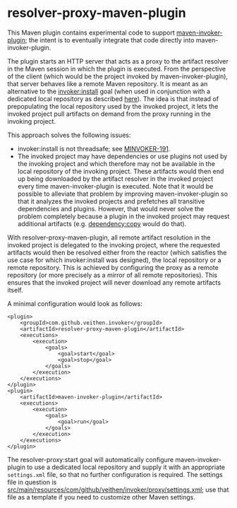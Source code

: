 # resolver-proxy-maven-plugin

This Maven plugin contains experimental code to support [maven-invoker-plugin](https://maven.apache.org/plugins/maven-invoker-plugin/); the intent is to eventually integrate that code directly into maven-invoker-plugin.

The plugin starts an HTTP server that acts as a proxy to the artifact resolver in the Maven session in which the plugin is executed. From the perspective of the client (which would be the project invoked by maven-invoker-plugin), that server behaves like a remote Maven repository. It is meant as an alternative to the [invoker:install](https://maven.apache.org/plugins/maven-invoker-plugin/install-mojo.html) goal (when used in conjunction with a dedicated local repository as described [here](https://maven.apache.org/plugins/maven-invoker-plugin/examples/fast-use.html)). The idea is that instead of prepopulating the local repository used by the invoked project, it lets the invoked project pull artifacts on demand from the proxy running in the invoking project.

This approach solves the following issues:

*   invoker:install is not threadsafe; see [MINVOKER-191](https://issues.apache.org/jira/browse/MINVOKER-191).
*   The invoked project may have dependencies or use plugins not used by the invoking project and which therefore may not be available in the local repository of the invoking project. These artifacts would then end up being downloaded by the artifact resolver in the invoked project every time maven-invoker-plugin is executed. Note that it would be possible to alleviate that problem by improving maven-invoker-plugin so that it analyzes the invoked projects and prefetches all transitive dependencies and plugins. However, that would never solve the problem completely because a plugin in the invoked project may request additional artifacts (e.g. [dependency:copy](https://maven.apache.org/plugins/maven-dependency-plugin/copy-mojo.html) would do that).

With resolver-proxy-maven-plugin, all remote artifact resolution in the invoked project is delegated to the invoking project, where the requested artifacts would then be resolved either from the reactor (which satisfies the use case for which invoker:install was designed), the local repository or a remote repository. This is achieved by configuring the proxy as a remote repository (or more precisely as a mirror of all remote repositories). This ensures that the invoked project will never download any remote artifacts itself.

A minimal configuration would look as follows:

    <plugin>
        <groupId>com.github.veithen.invoker</groupId>
        <artifactId>resolver-proxy-maven-plugin</artifactId>
        <executions>
            <execution>
                <goals>
                    <goal>start</goal>
                    <goal>stop</goal>
                </goals>
            </execution>
        </executions>
    </plugin>
    <plugin>
        <artifactId>maven-invoker-plugin</artifactId>
        <executions>
            <execution>
                <goals>
                    <goal>run</goal>
                </goals>
            </execution>
        </executions>
    </plugin>

The resolver-proxy:start goal will automatically configure maven-invoker-plugin to use a dedicated local repository and supply it with an appropriate `settings.xml` file, so that no further configuration is required. The settings file in question is [src/main/resources/com/github/veithen/invoker/proxy/settings.xml](src/main/resources/com/github/veithen/invoker/proxy/settings.xml); use that file as a template if you need to customize other Maven settings.
